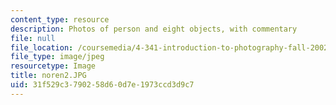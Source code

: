 ```yaml
---
content_type: resource
description: Photos of person and eight objects, with commentary
file: null
file_location: /coursemedia/4-341-introduction-to-photography-fall-2002/31f529c3790258d60d7e1973ccd3d9c7_noren2.JPG
file_type: image/jpeg
resourcetype: Image
title: noren2.JPG
uid: 31f529c3-7902-58d6-0d7e-1973ccd3d9c7
---
```

